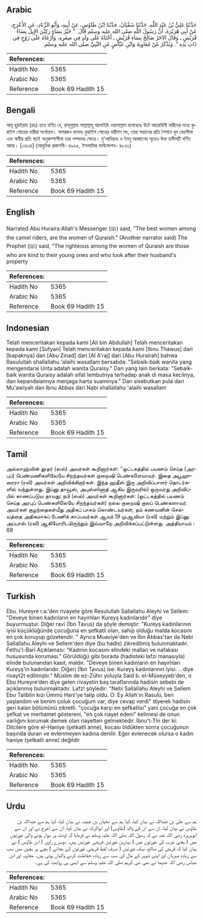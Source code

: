 ## Arabic


<div dir="rtl" lang="ar" style={{fontSize:'larger',backgroundColor:'#f8f9fa',padding:20}}>
حَدَّثَنَا عَلِيُّ بْنُ عَبْدِ اللَّهِ، حَدَّثَنَا سُفْيَانُ، حَدَّثَنَا ابْنُ طَاوُسٍ، عَنْ أَبِيهِ، وَأَبُو الزِّنَادِ، عَنِ الأَعْرَجِ، عَنْ أَبِي هُرَيْرَةَ، أَنَّ رَسُولَ اللَّهِ صلى الله عليه وسلم قَالَ ‏ "‏ خَيْرُ نِسَاءٍ رَكِبْنَ الإِبِلَ نِسَاءُ قُرَيْشٍ ـ وَقَالَ الآخَرُ صَالِحُ نِسَاءِ قُرَيْشٍ ـ أَحْنَاهُ عَلَى وَلَدٍ فِي صِغَرِهِ، وَأَرْعَاهُ عَلَى زَوْجٍ فِي ذَاتِ يَدِهِ ‏"‏‏.‏ وَيُذْكَرُ عَنْ مُعَاوِيَةَ وَابْنِ عَبَّاسٍ عَنِ النَّبِيِّ صلى الله عليه وسلم‏.‏
</div>
<div style={{backgroundColor:'#f8f9fa',padding:20, marginBottom: 10}}><table> <thead> <tr> <th>References:</th> <th></th> </tr> </thead> <tbody><tr><td>Hadith No</td><td>5365</td></tr><tr><td>Arabic No</td><td>5365</td></tr><tr><td>Reference</td><td>Book 69 Hadith 15</td></tr></tbody></table></div>

## Bengali


<div dir="ltr" lang="bn" style={{fontSize:'larger',backgroundColor:'#f8f9fa',padding:20}}>
আবূ হুরাইরাহ (রাঃ) হতে বর্ণিত যে, রাসূলুল্লাহ সাল্লাল্লাহু আলাইহি ওয়াসাল্লাম বলেছেনঃ উটে আরোহিনী নারীদের মধ্যে কুরাইশ গোত্রের নারীরা সর্বোত্তম। অপরজন বলেনঃ কুরাইশ গোত্রের নারীগণ সৎ, তারা সন্তানের প্রতি শৈশবে খুব স্নেহশীলা এবং স্বামীর প্রতি বড়ই অনুকম্পাশীলা তার সম্পদের ক্ষেত্রে। মু'আবিয়াহ ও ইবনু আব্বাসের সূত্রেও উক্ত হাদীসটি বর্ণিত আছে। [৩৪৩৪] (আধুনিক প্রকাশনী- ৪৯৬৫, ইসলামিক ফাউন্ডেশন- ৪৮৬১)
</div>
<div style={{backgroundColor:'#f8f9fa',padding:20, marginBottom: 10}}><table> <thead> <tr> <th>References:</th> <th></th> </tr> </thead> <tbody><tr><td>Hadith No</td><td>5365</td></tr><tr><td>Arabic No</td><td>5365</td></tr><tr><td>Reference</td><td>Book 69 Hadith 15</td></tr></tbody></table></div>

## English


<div dir="ltr" lang="en" style={{fontSize:'larger',backgroundColor:'#f8f9fa',padding:20}}>
Narrated Abu Huraira:Allah's Messenger (ﷺ) said, "The best women among the camel riders, are the women of Quraish." (Another narrator said) The Prophet (ﷺ) said, "The righteous among the women of Quraish are those who are kind to their young ones and who look after their husband's property
</div>
<div style={{backgroundColor:'#f8f9fa',padding:20, marginBottom: 10}}><table> <thead> <tr> <th>References:</th> <th></th> </tr> </thead> <tbody><tr><td>Hadith No</td><td>5365</td></tr><tr><td>Arabic No</td><td>5365</td></tr><tr><td>Reference</td><td>Book 69 Hadith 15</td></tr></tbody></table></div>

## Indonesian


<div dir="ltr" lang="id" style={{fontSize:'larger',backgroundColor:'#f8f9fa',padding:20}}>
Telah menceritakan kepada kami [Ali bin Abdullah] Telah menceritakan kepada kami [Sufyan] Telah menceritakan kepada kami [Ibnu Thawus] dari [bapaknya] dan [Abu Zinad] dari [Al A'raj] dari [Abu Hurairah] bahwa Rasulullah shallallahu 'alaihi wasallam bersabda: "Sebaik-baik wanita yang mengendarai Unta adalah wanita Quraisy." Dan yang lain berkata: "Sebaik-baik wanita Quraisy adalah sifat lembutnya terhadap anak di masa kecilnya, dan kepandaiannya menjaga harta suaminya." Dan sisebutkan pula dari Mu'awiyah dan Ibnu Abbas dari Nabi shallallahu 'alaihi wasallam
</div>
<div style={{backgroundColor:'#f8f9fa',padding:20, marginBottom: 10}}><table> <thead> <tr> <th>References:</th> <th></th> </tr> </thead> <tbody><tr><td>Hadith No</td><td>5365</td></tr><tr><td>Arabic No</td><td>5365</td></tr><tr><td>Reference</td><td>Book 69 Hadith 15</td></tr></tbody></table></div>

## Tamil


<div dir="ltr" lang="ta" style={{fontSize:'larger',backgroundColor:'#f8f9fa',padding:20}}>
அல்லாஹ்வின் தூதர் (ஸல்) அவர்கள் கூறினார்கள்: ‘‘ஒட்டகத்தில் பயணம் செய்த (அரபுப்) பெண்மணிகளிலேயே சிறந்தவர்கள் குறைஷி பெண்களேயாவர். இதை அபூஹுரைரா (ரலி) அவர்கள் அறிவிக்கிறார்கள். இந்த ஹதீஸ் இரு அறிவிப்பாளர் தொடர்களில் வந்துள்ளது. இப்னு தாவூஸ், அபுஸ்ஸினாத் ஆகிய இருவரில்) ஒருவரது அறிவிப்பில் காணப்படுவ தாவது: நபி (ஸல்) அவர்கள் கூறினார்கள்: (ஒட்டகத்தில் பயணம் செய்த அரபுப் பெண்களிலேயே சிறந்தவர்கள்) நல்ல குறைஷி குலப் பெண்களாவர். அவர்கள் குழந்தைகள்மீது அதிகப் பாசம் கொண்டவர்கள்; தம் கணவனின் செல்வத்தை அதிகமாகப் பேணிக் காப்பவர்கள் ஆவர்.19 முஆவியா (ரலி) மற்றும் இப்னு அப்பாஸ் (ரலி) ஆகியோரிடமிருந்தும் இவ்வாறே அறிவிக்கப்பட்டுள்ளது. அத்தியாயம் : 69
</div>
<div style={{backgroundColor:'#f8f9fa',padding:20, marginBottom: 10}}><table> <thead> <tr> <th>References:</th> <th></th> </tr> </thead> <tbody><tr><td>Hadith No</td><td>5365</td></tr><tr><td>Arabic No</td><td>5365</td></tr><tr><td>Reference</td><td>Book 69 Hadith 15</td></tr></tbody></table></div>

## Turkish


<div dir="ltr" lang="tr" style={{fontSize:'larger',backgroundColor:'#f8f9fa',padding:20}}>
Ebu. Hureyre r.a.'den rivayete göre Resulullah Sallallahu Aleyhi ve Sellem: "Deveye binen kadınların en hayırlıları Kureyş kadınlarıdır" diye buyurmuştur. Diğer ravi (İbn Tavus) da şöyle demiştir: "Kureyş kadınlarının iyisi küçüklüğünde çocuğuna en şefkatli olan, sahip olduğu malda kocasını en çok koruyup gözetendir. " Ayrıca Muaviye'den ve İbn Abbas'tan da Nebi Sallallahu Aleyhi ve Sellem'den diye (bu hadis) zikredilmiş bulunmaktadır. Fethu'l-Bari Açıklaması: "Kadının kocasını elindeki malları ve nafakası hususunda koruması." Görüldüğü gibi burada (hadisteki lafzı manasıyla) elinde bulunandan kasıt, maldır. "Deveye binen kadınların en hayırlıları Kureyş'in kadınlarıdır. Diğeri (İbn Tavus) ise: Kureyş kadınlarının iyisi. .. diye rivayt2t edilmiştir." Müslim de ez-Zührı yoluyla Said b. el-Müseyyeb'den, o Ebu Hureyre'den diye gelen rivayetin baş taraflarında hadisin sebebi de açıklanmış bulunmaktadır. Lafz! şöyledir: "Nebi Sallallahu Aleyhi ve Sellem Ebu Taliblin kızı Ümmü Hani'ye talip oldu. O: Ey Allah'ın Rasulü, ben yaşlandım ve benim çoluk çocuğum var, diye cevap verdi" diyerek hadisin geri kalan bölümünü zikretti. "çocuğa karşı en şefkatlisi" yani çocuğa en çok şefkat ve merhamet göstereni, "en çok riayet edeni" kelimesi de onun varlığını korumak demek olan riayetten gelmektedir. İbnu't-TIn der ki: Dilcilere göre el-Haniye (şetkatli anne), kocası öldükten sonra çocuğunun başında duran ve evlenmeyen kadına denilir. Eğer evlenecek olursa o kadın haniye (şetkatli anne) değildir
</div>
<div style={{backgroundColor:'#f8f9fa',padding:20, marginBottom: 10}}><table> <thead> <tr> <th>References:</th> <th></th> </tr> </thead> <tbody><tr><td>Hadith No</td><td>5365</td></tr><tr><td>Arabic No</td><td>5365</td></tr><tr><td>Reference</td><td>Book 69 Hadith 15</td></tr></tbody></table></div>

## Urdu


<div dir="rtl" lang="ur" style={{fontSize:'larger',backgroundColor:'#f8f9fa',padding:20}}>
ہم سے علی بن عبداللہ نے بیان کیا، کہا ہم سے سفیان بن عیینہ نے بیان کیا، کہا ہم سے عبداللہ بن طاؤس نے بیان کیا، ان سے ان کے والد (طاؤس) اور ابوالزناد نے بیان کیا، ان سے اعرج نے اور ان سے ابوہریرہ رضی اللہ عنہ نے کہ رسول اللہ صلی اللہ علیہ وسلم نے فرمایا کہ اونٹ پر سوار ہونے والی عورتوں میں ( یعنی عرب کی عورتوں میں ) بہترین عورتیں قریشی عورتیں ہیں۔ دوسرے راوی ( ابن طاؤس ) نے بیان کیا کہ قریش کی صالح، نیک عورتیں ( صرف لفظ قریشی عورتوں کے بجائے ) بچے پر بچپن میں سب سے زیادہ مہربان اور اپنے شوہر کے مال کی سب سے زیادہ حفاظت کرنے والیاں ہوتی ہیں۔ معاویہ اور ابن عباس رضی اللہ عنہما نے بھی نبی کریم صلی اللہ علیہ وسلم سے ایسی ہی روایت کی ہے۔
</div>
<div style={{backgroundColor:'#f8f9fa',padding:20, marginBottom: 10}}><table> <thead> <tr> <th>References:</th> <th></th> </tr> </thead> <tbody><tr><td>Hadith No</td><td>5365</td></tr><tr><td>Arabic No</td><td>5365</td></tr><tr><td>Reference</td><td>Book 69 Hadith 15</td></tr></tbody></table></div>